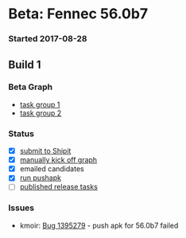 # Beta: Fennec 56.0b7

### Started 2017-08-28

## Build 1

### Beta Graph
- [task group 1](https://tools.taskcluster.net/push-inspector/#/9eDvtOqOTe2S50V9NX6dRg)
- [task group 2](https://tools.taskcluster.net/push-inspector/#/Y88WVIVOR2S6ny9mBmW2bA)

### Status
- [x] [submit to Shipit](https://wiki.mozilla.org/Release:Release_Automation_on_Mercurial:Starting_a_Release#Submit_to_Ship_It)
- [x] [manually kick off graph](https://github.com/mozilla/releasewarrior/blob/master/how-tos/fennec-temp-relpro.md#start-off-the-fennec-graph)
- [x] emailed candidates
- [x] [run pushapk](https://github.com/mozilla/releasewarrior/blob/master/how-tos/fennec-temp-relpro.md#run-pushapk-manually)
- [ ] [published release tasks](https://wiki.mozilla.org/Release:Release_Automation_on_Mercurial:Updates_through_Shipping#Post-release_tasks)

### Issues
- kmoir: [Bug 1395279](https://bugzil.la/1395279) - push apk for 56.0b7 failed


